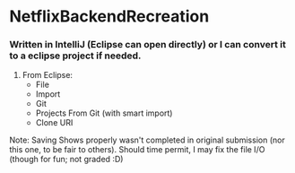 # NetflixBackendRecreation
### Written in IntelliJ (Eclipse can open directly) or I can convert it to a eclipse project if needed.

1. From Eclipse:
    - File
    - Import
    - Git
    - Projects From Git (with smart import)
    - Clone URI

Note: Saving Shows properly wasn't completed in original submission (nor this one, to be fair to others).
Should time permit, I may fix the file I/O (though for fun; not graded :D)